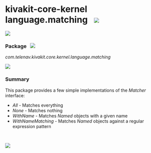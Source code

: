 # kivakit-core-kernel language.matching &nbsp; ![](../../../documentation/images/puzzle-40.png)

![](../documentation/images/horizontal-line.png)

### Package &nbsp; ![](../../../documentation/images/box-32.png)

*com.telenav.kivakit.core.kernel.language.matching*

![](../documentation/images/horizontal-line.png)

### Summary

This package provides a few simple implementations of the *Matcher* interface:

* *All* - Matches everything
* *None* - Matches nothing
* *WithName* - Matches *Named* objects with a given name
* *WithNameMatching* - Matches *Named* objects against a regular expression pattern

<br/>

![](../documentation/images/horizontal-line.png)
